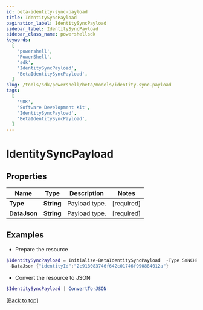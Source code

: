 ```yaml
---
id: beta-identity-sync-payload
title: IdentitySyncPayload
pagination_label: IdentitySyncPayload
sidebar_label: IdentitySyncPayload
sidebar_class_name: powershellsdk
keywords:
  [
    'powershell',
    'PowerShell',
    'sdk',
    'IdentitySyncPayload',
    'BetaIdentitySyncPayload',
  ]
slug: /tools/sdk/powershell/beta/models/identity-sync-payload
tags:
  [
    'SDK',
    'Software Development Kit',
    'IdentitySyncPayload',
    'BetaIdentitySyncPayload',
  ]
---
```


# IdentitySyncPayload

## Properties

| Name         | Type       | Description   | Notes      |
| ------------ | ---------- | ------------- | ---------- |
| **Type**     | **String** | Payload type. | [required] |
| **DataJson** | **String** | Payload type. | [required] |

## Examples

- Prepare the resource

```powershell
$IdentitySyncPayload = Initialize-BetaIdentitySyncPayload  -Type SYNCHRONIZE_IDENTITY_ATTRIBUTES `
 -DataJson {"identityId":"2c918083746f642c01746f990884012a"}
```

- Convert the resource to JSON

```powershell
$IdentitySyncPayload | ConvertTo-JSON
```

[[Back to top]](#)
